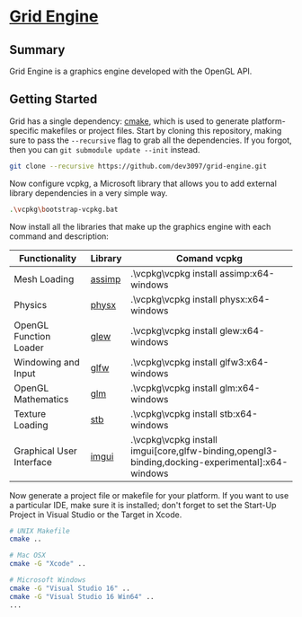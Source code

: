 # [Grid Engine](https://github.com/dev3097/grid-engine)

## Summary
Grid Engine is a graphics engine developed with the OpenGL API.

## Getting Started
Grid has a single dependency: [cmake](http://www.cmake.org/download/), which is used to generate platform-specific makefiles or project files. Start by cloning this repository, making sure to pass the `--recursive` flag to grab all the dependencies. If you forgot, then you can `git submodule update --init` instead.

```bash
git clone --recursive https://github.com/dev3097/grid-engine.git
```
Now configure vcpkg, a Microsoft library that allows you to add external library dependencies in a very simple way.

```bash
.\vcpkg\bootstrap-vcpkg.bat
```
Now install all the libraries that make up the graphics engine with each command and description:

Functionality           | Library                                               | Comand vcpkg
----------------------- | ----------------------------------------------------- | -----------------
Mesh Loading            | [assimp](https://github.com/assimp/assimp)            | .\vcpkg\vcpkg install assimp:x64-windows
Physics                 | [physx](https://github.com/NVIDIAGameWorks/PhysX)     | .\vcpkg\vcpkg install physx:x64-windows
OpenGL Function Loader  | [glew](https://github.com/nigels-com/glew)            | .\vcpkg\vcpkg install glew:x64-windows
Windowing and Input     | [glfw](https://github.com/glfw/glfw)                  | .\vcpkg\vcpkg install glfw3:x64-windows
OpenGL Mathematics      | [glm](https://github.com/g-truc/glm)                  | .\vcpkg\vcpkg install glm:x64-windows
Texture Loading         | [stb](https://github.com/nothings/stb)                | .\vcpkg\vcpkg install stb:x64-windows
Graphical User Interface| [imgui](https://github.com/ocornut/imgui)             | .\vcpkg\vcpkg install imgui[core,glfw-binding,opengl3-binding,docking-experimental]:x64-windows

Now generate a project file or makefile for your platform. If you want to use a particular IDE, make sure it is installed; don't forget to set the Start-Up Project in Visual Studio or the Target in Xcode.

```bash
# UNIX Makefile
cmake ..

# Mac OSX
cmake -G "Xcode" ..

# Microsoft Windows
cmake -G "Visual Studio 16" ..
cmake -G "Visual Studio 16 Win64" ..
...
```
